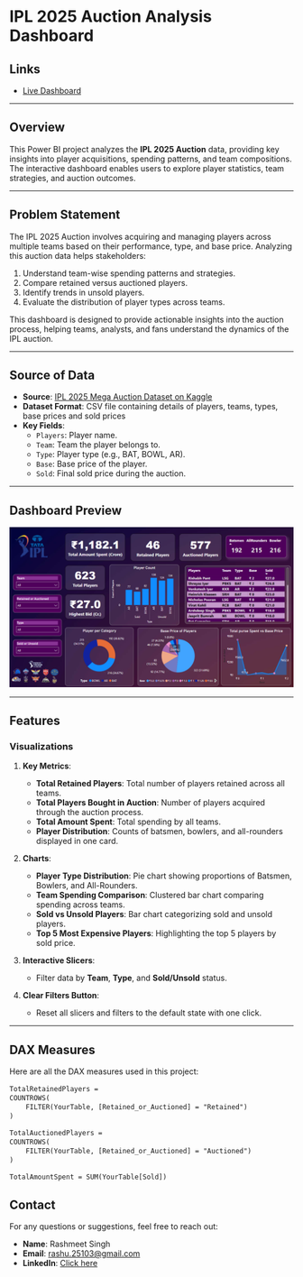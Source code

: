 # IPL 2025 Auction Analysis Dashboard

## Links
- [Live Dashboard](ipl-2025-auction-analysis-flame.vercel.app/)
---

## Overview
This Power BI project analyzes the **IPL 2025 Auction** data, providing key insights into player acquisitions, spending patterns, and team compositions. The interactive dashboard enables users to explore player statistics, team strategies, and auction outcomes.

---

## Problem Statement
The IPL 2025 Auction involves acquiring and managing players across multiple teams based on their performance, type, and base price. Analyzing this auction data helps stakeholders:
1. Understand team-wise spending patterns and strategies.
2. Compare retained versus auctioned players.
3. Identify trends in unsold players.
4. Evaluate the distribution of player types across teams.

This dashboard is designed to provide actionable insights into the auction process, helping teams, analysts, and fans understand the dynamics of the IPL auction.

---

## Source of Data
- **Source**: [IPL 2025 Mega Auction Dataset on Kaggle](https://www.kaggle.com/datasets/souviksamanta1053/ipl-2025-mega-auction-dataset)
- **Dataset Format**: CSV file containing details of players, teams, types, base prices and sold prices
- **Key Fields**:
  - `Players`: Player name.
  - `Team`: Team the player belongs to.
  - `Type`: Player type (e.g., BAT, BOWL, AR).
  - `Base`: Base price of the player.
  - `Sold`: Final sold price during the auction.

---

## Dashboard Preview
<img src="https://github.com/rashmeet03/IPL-2025-Auction-Analysis/blob/main/logo/Dashboard.png" alt="Dashboard Preview" width="600">



---

## Features

### Visualizations
1. **Key Metrics**:
   - **Total Retained Players**: Total number of players retained across all teams.
   - **Total Players Bought in Auction**: Number of players acquired through the auction process.
   - **Total Amount Spent**: Total spending by all teams.
   - **Player Distribution**: Counts of batsmen, bowlers, and all-rounders displayed in one card.

2. **Charts**:
   - **Player Type Distribution**: Pie chart showing proportions of Batsmen, Bowlers, and All-Rounders.
   - **Team Spending Comparison**: Clustered bar chart comparing spending across teams.
   - **Sold vs Unsold Players**: Bar chart categorizing sold and unsold players.
   - **Top 5 Most Expensive Players**: Highlighting the top 5 players by sold price.

3. **Interactive Slicers**:
   - Filter data by **Team**, **Type**, and **Sold/Unsold** status.

4. **Clear Filters Button**:
   - Reset all slicers and filters to the default state with one click.

---

## DAX Measures
Here are all the DAX measures used in this project:

```DAX
TotalRetainedPlayers =
COUNTROWS(
    FILTER(YourTable, [Retained_or_Auctioned] = "Retained")
)
```
```DAX
TotalAuctionedPlayers =
COUNTROWS(
    FILTER(YourTable, [Retained_or_Auctioned] = "Auctioned")
)
```
```DAX
TotalAmountSpent = SUM(YourTable[Sold])
```

## Contact

For any questions or suggestions, feel free to reach out:

- **Name**: Rashmeet Singh
- **Email**: rashu.25103@gmail.com
- **LinkedIn**: [Click here](https://www.linkedin.com/in/rashmeet-singh-763a06207/)
